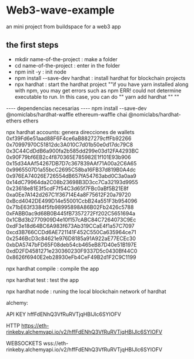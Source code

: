 # Web3-wave-example
an mini project from buildspace for a web3 app

## the first steps
* mkdir name-of-the-project : make a folder
* cd name-of-the-project : enter in the folder
* npm init -y : init node
* npm install --save-dev hardhat : install hardhat for blockchain projects
* npx hardhat : start the hardhat project ""if you have yarn installed along with npm, you may get errors such as npm ERR! could not determine executable to run. In this case, you can do "" yarn add hardhat "" ""

---- dependencias necesarias ----
npm install --save-dev @nomiclabs/hardhat-waffle ethereum-waffle chai @nomiclabs/hardhat-ethers ethers

npx hardhat accounts: genera direcciones de wallets
0xf39Fd6e51aad88F6F4ce6aB8827279cffFb92266
0x70997970C51812dc3A010C7d01b50e0d17dc79C8
0x3C44CdDdB6a900fa2b585dd299e03d12FA4293BC
0x90F79bf6EB2c4f870365E785982E1f101E93b906
0x15d34AAf54267DB7D7c367839AAf71A00a2C6A65
0x9965507D1a55bcC2695C58ba16FB37d819B0A4dc
0x976EA74026E726554dB657fA54763abd0C3a0aa9
0x14dC79964da2C08b23698B3D3cc7Ca32193d9955
0x23618e81E3f5cdF7f54C3d65f7FBc0aBf5B21E8f
0xa0Ee7A142d267C1f36714E4a8F75612F20a79720
0xBcd4042DE499D14e55001CcbB24a551F3b954096
0x71bE63f3384f5fb98995898A86B02Fb2426c5788
0xFABB0ac9d68B0B445fB7357272Ff202C5651694a
0x1CBd3b2770909D4e10f157cABC84C7264073C9Ec
0xdF3e18d64BC6A983f673Ab319CCaE4f1a57C7097
0xcd3B766CCDd6AE721141F452C550Ca635964ce71
0x2546BcD3c84621e976D8185a91A922aE77ECEc30
0xbDA5747bFD65F08deb54cb465eB87D40e51B197E
0xdD2FD4581271e230360230F9337D5c0430Bf44C0
0x8626f6940E2eb28930eFb4CeF49B2d1F2C9C1199

npx hardhat compile : compile the app

npx hardhat test : test the app

npx hardhat node : runing the local blockchain network of hardhat 

alchemy:

API KEY
hffFdENhQ3VfRuRVTjqHBIJlc6SYIOFV

HTTP
https://eth-rinkeby.alchemyapi.io/v2/hffFdENhQ3VfRuRVTjqHBIJlc6SYIOFV

WEBSOCKETS
wss://eth-rinkeby.alchemyapi.io/v2/hffFdENhQ3VfRuRVTjqHBIJlc6SYIOFV
